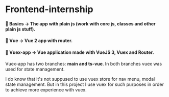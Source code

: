 # Frontend-internship

#### :rocket: Basics -> The app with plain js (work with core js, classes and other plain js stuff).
#### :rocket: Vue -> Vue 2 app with router.
#### :rocket: Vuex-app -> Vue application made with VueJS 3, Vuex and Router.

Vuex-app has two branches: **main and ts-vue**. In both branches vuex was used for state management.

I do know that it's not suppused to use vuex store for nav menu, modal state management. But in this project I use vuex for such purposes in order to achieve more experience with vuex.